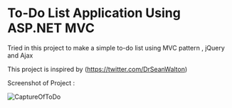 # To-Do List Application Using ASP.NET MVC

Tried in this project to make a simple to-do list using MVC pattern ,
jQuery and Ajax

This project is inspired by (https://twitter.com/DrSeanWalton)

Screenshot of Project :

![CaptureOfToDo](https://user-images.githubusercontent.com/32172698/57250696-5ce55380-7048-11e9-8d41-760bfbbb76a2.PNG)
